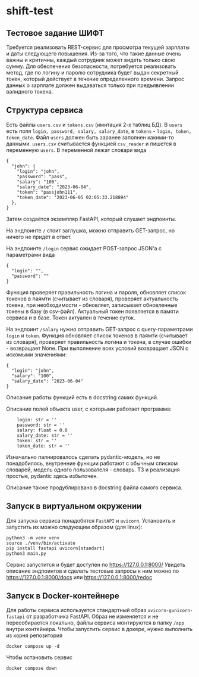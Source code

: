 # shift-test

## Тестовое задание ШИФТ

Требуется реализовать REST-сервис для просмотра текущей зарплаты и даты следующего
повышения. Из-за того, что такие данные очень важны и критичны, каждый
сотрудник может видеть только свою сумму. Для обеспечения безопасности,
потребуется реализовать метод, где по логину и паролю сотрудника будет выдан
секретный токен, который действует в течение определенного времени. Запрос
данных о зарплате должен выдаваться только при предъявлении валидного токена.

## Структура сервиса

Есть файлы `users.csv` и `tokens.csv` (имитация 2-х таблиц БД).
В `users` есть поля `login, password, salary, salary_date`,
в `tokens` - `login, token, token_date`.
Файл `users` должен быть заранее заполнен какими-то данными.
`users.csv` считывается функцией `csv_reader`
и пишется в переменную `users`. В переменной лежат словари вида
```
{
  "john": {
    "login": "john",
    "password": "pass",
    "salary": "100",
    "salary_date": "2023-06-04",
    "token": "passjohn111",
    "token_date": "2023-06-05 02:05:33.218894"
  },
}
```
Затем создаётся экземпляр FastAPI, который слушает эндпоинты.

На эндпоинте `/` стоит заглушка, можно отправить GET-запрос,
но ничего не придёт в ответ.

На эндпоинте `/login` сервис ожидает POST-запрос JSON'a с параметрами вида
```
{
  "login": "",
  "password": ""
}
```
Функция проверяет правильность логина и пароля, обновляет
список токенов в паямти (считывает из словаря), проверяет
актуальность токена, при необходимости - обновляет,
записывает обновленные токены в базу (в csv-файл).
Актуальный токен появляется в памяти сервиса и в базе.
Токен актуален в течение суток.

На эндпоинт `/salary` нужно отправить
GET-запрос с query-параметрами `login` и `token`. 
Функция  обновляет список токенов в паямти (считывает из словаря),
проверяет правильность логина и токена, в случае ошибки - возвращает None.
При выполнение всех условий возвращает JSON с искомыми значениями:
```
{
  "login": "john",
  "salary": "100",
  "salary_date": "2023-06-04"
}
```
Описание работы функций есть в docstring самих функций.

Описание полей объекта user, с которыми работает программа:
```
    login: str = ''
    password: str = ''
    salary: float = 0.0
    salary_date: str = ''
    token: str = ''
    token_date: str = ''
```
Изначально палнировалось сделать pydantic-модель,
но не понадобилось, внутренние функции работают
с обычным списком словарей,
модель одного пользователя - словарь.
ТЗ и реализация простые, pydantic здесь избыточен.

Описание также продублировано в docstring файла самого сервиса.

## Запуск в виртуальном окружении

Для запуска сервиса понадобятся `FastAPI` и `uvicorn`.
Установить и запустить их можно следующим образом (для linux):
```
python3 -m venv venv
source ./venv/bin/activate
pip install fastapi uvicorn[standart]
python3 main.py
```
Сервис запустится и будет доступен по https://127.0.0.1:8000/
Увидеть описание эндпоинтов и сделать тестовые запросы к ним можно по
https://127.0.0.1:8000/docs или https://127.0.0.1:8000/redoc


## Запуск в Docker-контейнере

Для работы сервиса используется стандартный образ `uvicorn-gunicorn-fastapi` от  разработчика FastAPI.
Образ не изменяется и не пересобирается локально, файлы сервиса монтируются в папку `/app` внутри контейнера. 
Чтобы запустить сервис в докере, нужно выполнить из корня репозитория
```
docker compose up -d
```

Чтобы остановить сервис
```
docker compose down
```